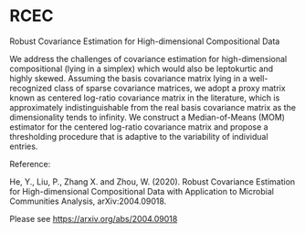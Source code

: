# RCEC
Robust Covariance Estimation for High-dimensional Compositional Data

We address the challenges of covariance estimation for high-dimensional compositional (lying in a simplex) which would also be leptokurtic and highly skewed. Assuming the basis covariance matrix lying in a well-recognized class of sparse covariance matrices, we adopt a proxy matrix known as centered log-ratio covariance matrix in the literature, which is approximately indistinguishable from the real basis covariance matrix as the dimensionality tends to infinity. We construct a Median-of-Means (MOM) estimator for the centered log-ratio covariance matrix and propose a thresholding procedure that is adaptive to the variability of individual entries. 

Reference:

He, Y., Liu, P., Zhang X. and Zhou, W. (2020). Robust Covariance Estimation for High-dimensional Compositional Data with  Application to Microbial Communities Analysis,  arXiv:2004.09018.

Please see https://arxiv.org/abs/2004.09018
